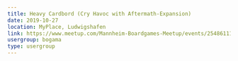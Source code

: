 ```yaml
---
title: Heavy Cardbord (Cry Havoc with Aftermath-Expansion)
date: 2019-10-27
location: MyPlace, Ludwigshafen
link: https://www.meetup.com/Mannheim-Boardgames-Meetup/events/254861114/
usergroup: bogama
type: usergroup
---
```

